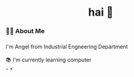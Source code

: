 <h1 align="center">hai 👋</h1>

###

<h3 align="left">👩‍💻  About Me</h3>

###

<p align="left">I'm Angel from Industrial Engneering Department<br><br>  📚 I'm currently learning computer <br>- ⚡

###
